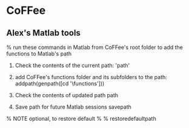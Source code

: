 # CoFFee
## Alex's Matlab tools

% run these commands in Matlab from CoFFee's root folder to add the functions to Matlab's path

1. Check the contents of the current path:
'path'

2. add CoFFee's functions folder and its subfolders to the path:
addpath(genpath([cd '\functions\'])) 

3. Check the contents of updated path
path 

4. Save path for future Matlab sessions
savepath 

% NOTE optional, to restore default %
% restoredefaultpath 

